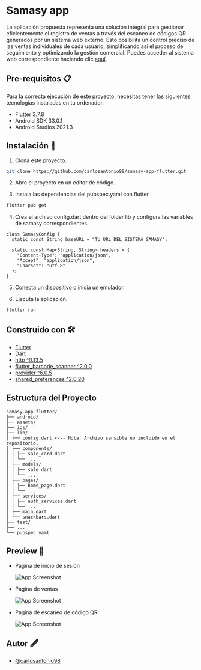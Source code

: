 
# Samasy app

La aplicación propuesta representa una solución integral para gestionar eficientemente el registro de ventas a través del escaneo de códigos QR generados por un sistema web externo. Esto posibilita un control preciso de las ventas individuales de cada usuario, simplificando así el proceso de seguimiento y optimizando la gestión comercial. Puedes acceder al sistema web correspondiente haciendo clic [aquí](https://github.com/carlosantonio98/samasy-laravel).

## Pre-requisitos 📋

Para la correcta ejecución de este proyecto, necesitas tener las siguientes tecnologías instaladas en tu ordenador.
* Flutter 3.7.8
* Android SDK 33.0.1
* Android Studios 2021.3

## Instalación 🔧

1. Clona este proyecto.
```bash
git clone https://github.com/carlosantonio98/samasy-app-flutter.git
```

2. Abre el proyecto en un editor de código.

3. Instala las dependencias del pubspec.yaml con flutter.
```bash
flutter pub get
```

4. Crea el archivo config.dart dentro del folder lib y configura las variables de samasy correspondientes.
```
class SamasyConfig {
  static const String baseURL = "TU_URL_DEL_SISTEMA_SAMASY";

  static const Map<String, String> headers = {
    "Content-Type": "application/json",
    "Accept": "application/json",
    "Charset": "utf-8"
  };
}
```

5. Conecta un dispositivo o inicia un emulador.

6. Ejecuta la aplicación.
```bash
flutter run
```

## Construido con 🛠️

- [Flutter](https://flutter.dev/)
- [Dart](https://dart.dev/)
- [http ^0.13.5](https://pub.dev/packages/http/versions)
- [flutter_barcode_scanner ^2.0.0](https://pub.dev/packages/flutter_barcode_scanner/versions)
- [provider ^6.0.5](https://pub.dev/packages/provider/versions)
- [shared_preferences ^2.0.20](https://pub.dev/packages/shared_preferences/versions)

## Estructura del Proyecto

```
samasy-app-flutter/
├── android/
├── assets/
├── ios/
├── lib/
│ ├── config.dart <--- Nota: Archivo sensible no incluido en el repositorio.
│ ├── components/
│ │ ├── sale_card.dart
│ │ └── ...
│ ├── models/
│ │ ├── sale.dart
│ │ └── ...
│ ├── pages/
│ │ ├── home_page.dart
│ │ └── ...
│ ├── services/
│ │ ├── auth_services.dart
│ │ └── ...
│ ├── main.dart
│ └── snackbars.dart
├── test/
├── ...
└── pubspec.yaml
```

## Preview 📸

- Pagina de inicio de sesión

    ![App Screenshot](https://i.imgur.com/Qi5Vc5g.jpg)

- Pagina de ventas
    
    ![App Screenshot](https://i.imgur.com/6tVwWie.jpg)

- Pagina de escaneo de código QR
    
    ![App Screenshot](https://i.imgur.com/5bPdSL9.jpg)

## Autor 🖋️

- [@carlosantonio98](https://github.com/carlosantonio98)